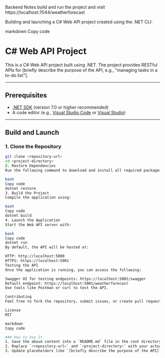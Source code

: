 Backend Notes
build and run the project and visit
https://localhost:7044/weatherforecast

Building and launching a C# Web API project created using the .NET CLI:

markdown
Copy code

# C# Web API Project

This is a C# Web API project built using .NET. The project provides RESTful APIs for [briefly describe the purpose of the API, e.g., "managing tasks in a to-do list"].

---

## Prerequisites

- [.NET SDK](https://dotnet.microsoft.com/download) (version 7.0 or higher recommended)
- A code editor (e.g., [Visual Studio Code](https://code.visualstudio.com/) or [Visual Studio](https://visualstudio.microsoft.com/))

---

## Build and Launch

### 1. Clone the Repository

```bash
git clone <repository-url>
cd <project-directory>
2. Restore Dependencies
Run the following command to download and install all required packages:

bash
Copy code
dotnet restore
3. Build the Project
Compile the application using:

bash
Copy code
dotnet build
4. Launch the Application
Start the Web API server with:

bash
Copy code
dotnet run
By default, the API will be hosted at:

HTTP: http://localhost:5000
HTTPS: https://localhost:5001
Testing the API
Once the application is running, you can access the following:

Swagger UI for testing endpoints: https://localhost:5001/swagger
Default endpoint: https://localhost:5001/weatherforecast
Use tools like Postman or curl to test the API.

Contributing
Feel free to fork the repository, submit issues, or create pull requests to contribute to this project.

License
MIT

markdown
Copy code

### How to Use It
1. Save the above content into a `README.md` file in the root directory of your project.
2. Replace `<repository-url>` and `<project-directory>` with your actual repository URL and project directory name.
3. Update placeholders like `[briefly describe the purpose of the API]` if needed.

```
